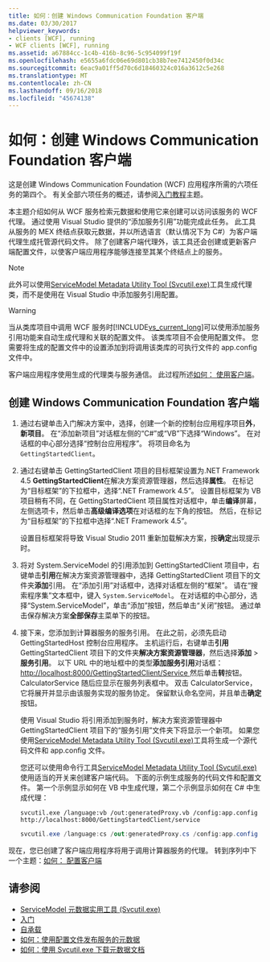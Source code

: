 ```yaml
---
title: 如何：创建 Windows Communication Foundation 客户端
ms.date: 03/30/2017
helpviewer_keywords:
- clients [WCF], running
- WCF clients [WCF], running
ms.assetid: a67884cc-1c4b-416b-8c96-5c954099f19f
ms.openlocfilehash: e5655a6fdc06e69d801cb38b7ee7412450f0d34c
ms.sourcegitcommit: 6eac9a01ff5d70c6d18460324c016a3612c5e268
ms.translationtype: MT
ms.contentlocale: zh-CN
ms.lasthandoff: 09/16/2018
ms.locfileid: "45674138"
---
```

# <a name="how-to-create-a-windows-communication-foundation-client"></a>如何：创建 Windows Communication Foundation 客户端

这是创建 Windows Communication Foundation (WCF) 应用程序所需的六项任务的第四个。 有关全部六项任务的概述，请参阅[入门教程](../../../docs/framework/wcf/getting-started-tutorial.md)主题。

本主题介绍如何从 WCF 服务检索元数据和使用它来创建可以访问该服务的 WCF 代理。 通过使用 Visual Studio 提供的“添加服务引用”功能完成此任务。 此工具从服务的 MEX 终结点获取元数据，并以所选语言（默认情况下为 C#）为客户端代理生成托管源代码文件。 除了创建客户端代理外，该工具还会创建或更新客户端配置文件，以使客户端应用程序能够连接至其某个终结点上的服务。

> [!NOTE]
> 此外可以使用[ServiceModel Metadata Utility Tool (Svcutil.exe)](../../../docs/framework/wcf/servicemodel-metadata-utility-tool-svcutil-exe.md)工具生成代理类，而不是使用在 Visual Studio 中添加服务引用配置。

> [!WARNING]
> 当从类库项目中调用 WCF 服务时[!INCLUDE[vs_current_long](../../../includes/vs-current-long-md.md)]可以使用添加服务引用功能来自动生成代理和关联的配置文件。  该类库项目不会使用配置文件。 您需要将生成的配置文件中的设置添加到将调用该类库的可执行文件的 app.config 文件中。

 客户端应用程序使用生成的代理类与服务通信。 此过程所述[如何： 使用客户端](../../../docs/framework/wcf/how-to-use-a-wcf-client.md)。

## <a name="to-create-a-windows-communication-foundation-client"></a>创建 Windows Communication Foundation 客户端

1.  通过右键单击入门解决方案中，选择，创建一个新的控制台应用程序项目**外**，**新项目**。 在“添加新项目”对话框左侧的“C#”或“VB”下选择“Windows”。 在对话框的中心部分选择“控制台应用程序”。 将项目命名为 `GettingStartedClient`。

2.  通过右键单击 GettingStartedClient 项目的目标框架设置为.NET Framework 4.5 **GettingStartedClient**在解决方案资源管理器，然后选择**属性**。 在标记为“目标框架”的下拉框中，选择“.NET Framework 4.5”。 设置目标框架为 VB 项目稍有不同，在 GettingStartedClient 项目属性对话框中，单击**编译**屏幕，左侧选项卡，然后单击**高级编译选项**在对话框的左下角的按钮。 然后，在标记为“目标框架”的下拉框中选择“.NET Framework 4.5”。

     设置目标框架将导致 Visual Studio 2011 重新加载解决方案，按**确定**出现提示时。

3.  将对 System.ServiceModel 的引用添加到 GettingStartedClient 项目中，右键单击**引用**在解决方案资源管理器中，选择 GettingStartedClient 项目下的文件夹**添加**引用。 在“添加引用”对话框中，选择对话框左侧的“框架”。 请在“搜索程序集”文本框中，键入 `System.ServiceModel`。 在对话框的中心部分，选择“System.ServiceModel”，单击“添加”按钮，然后单击“关闭”按钮。 通过单击保存解决方案**全部保存**主菜单下的按钮。

4.  接下来，您添加到计算器服务的服务引用。 在此之前，必须先启动 GettingStartedHost 控制台应用程序。 主机运行后，右键单击**引用**GettingStartedClient 项目下的文件夹**解决方案资源管理器**，然后选择**添加** >  **服务引用**。 以下 URL 中的地址框中的类型**添加服务引用**对话框： [ http://localhost:8000/GettingStartedClient/Service ](http://localhost:8000/GettingStartedClient/Service)然后单击**转**按钮。 CalculatorService 随后应显示在服务列表框中。 双击 CalculatorService，它将展开并显示由该服务实现的服务协定。 保留默认命名空间，并且单击**确定**按钮。

     使用 Visual Studio 将引用添加到服务时，解决方案资源管理器中 GettingStartedClient 项目下的“服务引用”文件夹下将显示一个新项。  如果您使用[ServiceModel Metadata Utility Tool (Svcutil.exe)](../../../docs/framework/wcf/servicemodel-metadata-utility-tool-svcutil-exe.md)工具将生成一个源代码文件和 app.config 文件。

     您还可以使用命令行工具[ServiceModel Metadata Utility Tool (Svcutil.exe)](../../../docs/framework/wcf/servicemodel-metadata-utility-tool-svcutil-exe.md)使用适当的开关来创建客户端代码。 下面的示例生成服务的代码文件和配置文件。 第一个示例显示如何在 VB 中生成代理，第二个示例显示如何在 C# 中生成代理：

    ```
    svcutil.exe /language:vb /out:generatedProxy.vb /config:app.config http://localhost:8000/GettingStartedClient/service
    ```

    ```csharp
    svcutil.exe /language:cs /out:generatedProxy.cs /config:app.config http://localhost:8000/GettingStartedClient/service
    ```

 现在，您已创建了客户端应用程序将用于调用计算器服务的代理。 转到序列中下一个主题：[如何： 配置客户端](../../../docs/framework/wcf/how-to-configure-a-basic-wcf-client.md)

## <a name="see-also"></a>请参阅

- [ServiceModel 元数据实用工具 (Svcutil.exe)](../../../docs/framework/wcf/servicemodel-metadata-utility-tool-svcutil-exe.md)
- [入门](../../../docs/framework/wcf/samples/getting-started-sample.md)
- [自承载](../../../docs/framework/wcf/samples/self-host.md)
- [如何：使用配置文件发布服务的元数据](../../../docs/framework/wcf/feature-details/how-to-publish-metadata-for-a-service-using-a-configuration-file.md)
- [如何：使用 Svcutil.exe 下载元数据文档](../../../docs/framework/wcf/feature-details/how-to-use-svcutil-exe-to-download-metadata-documents.md)
